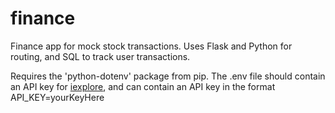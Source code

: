 # finance
Finance app for mock stock transactions. Uses Flask and Python for routing, and SQL to track user transactions.


Requires the 'python-dotenv' package from pip. The .env file should contain an API key for [iexplore](https://iexcloud.io/), and can contain an API key in the format API_KEY=yourKeyHere